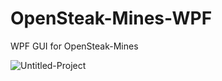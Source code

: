 # OpenSteak-Mines-WPF
 WPF GUI for OpenSteak-Mines
 
![Untitled-Project](https://github.com/user-attachments/assets/4ff5ba89-71a5-494c-89b0-77be984ec80b)  

